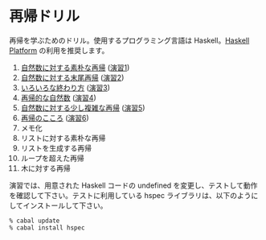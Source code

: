 # 再帰ドリル

再帰を学ぶためのドリル。使用するプログラミング言語は Haskell。[Haskell Platform](http://www.haskell.org/platform/) の利用を推奨します。

1. [自然数に対する素朴な再帰](1.md) ([演習1](1.hs))
2. [自然数に対する末尾再帰](2.md) ([演習2](2.hs))
3. [いろいろな終わり方](3.md) ([演習3](3.hs))
4. [再帰的な自然数](4.md) ([演習4](4.hs))
5. [自然数に対する少し複雑な再帰](5.md) ([演習5](5.hs))
6. [再帰のこころ](6.md) ([演習6](6.hs))
7. メモ化
8. リストに対する素朴な再帰
9. リストを生成する再帰
10. ループを超えた再帰
11. 木に対する再帰

演習では、用意された Haskell コードの undefined を変更し、テストして動作を確認して下さい。テストに利用している hspec ライブラリは、以下のようにしてインストールして下さい。

    % cabal update
    % cabal install hspec
